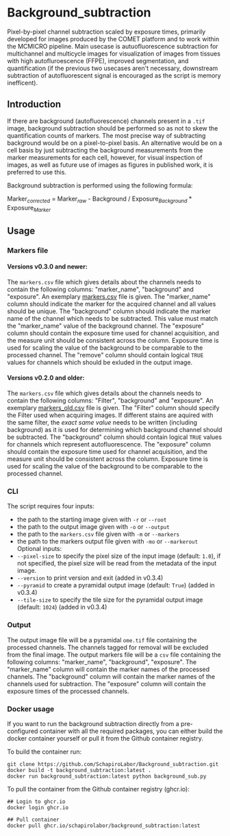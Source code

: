 # Background_subtraction

Pixel-by-pixel channel subtraction scaled by exposure times, primarily developed for images produced by the COMET platform and to work within the MCMICRO pipeline. Main usecase is autuofluorescence subtraction for multichannel and multicycle images for visualization of images from tissues with high autofluroescence (FFPE), improved segmentation, and quantification (if the previous two usecases aren't necessary, downstream subtraction of autofluorescent signal is encouraged as the script is memory inefficent).

## Introduction

If there are background (autofluorescence) channels present in a `.tif` image, background subtraction should be performed so as not to skew the quantification counts of markers. The most precise way of subtracting background would be on a pixel-to-pixel basis. An alternative would be on a cell basis by just subtracting the background measurements from the marker measurements for each cell, however, for visual inspection of images, as well as future use of images as figures in published work, it is preferred to use this.

Background subtraction is performed using the following formula:

Marker<sub>*corrected*</sub> = Marker<sub>*raw*</sub> - Background / Exposure<sub>*Background*</sub> * Exposure<sub>*Marker*</sub>


## Usage 

### Markers file

#### Versions v0.3.0 and newer:
The `markers.csv` file which gives details about the channels needs to contain the following columns: "marker_name", "background" and "exposure". An exemplary [markers.csv](https://github.com/SchapiroLabor/Background_subtraction/blob/main/example/markers.csv) file is given. The "marker_name" column should indicate the marker for the acquired channel and all values should be unique. The "background" column should indicate the marker name of the channel which needs to be subtracted. This value must match the "marker_name" value of the background channel. The "exposure" column should contain the exposure time used for channel acquisition, and the measure unit should be consistent across the column. Exposure time is used for scaling the value of the background to be comparable to the processed channel. The "remove" column should contain logical `TRUE` values for channels which should be exluded in the output image.


#### Versions v0.2.0 and older:
The `markers.csv` file which gives details about the channels needs to contain the following columns: "Filter", "background" and "exposure". An exemplary [markers_old.csv](https://github.com/SchapiroLabor/Background_subtraction/files/9549686/markers.csv) file is given. The "Filter" column should specify the Filter used when acquiring images. If different stains are aquired with the same filter, the *exact same value* needs to be written (including background) as it is used for determining which background channel should be subtracted. The "background" column should contain logical `TRUE` values for channels which represent autofluorescence. The "exposure" column should contain the exposure time used for channel acquisition, and the measure unit should be consistent across the column. Exposure time is used for scaling the value of the background to be comparable to the processed channel.


### CLI

The script requires four inputs: 
* the path to the starting image given with `-r` or `--root`
* the path to the output image given with `-o` or `--output`
* the path to the `markers.csv` file given with `-m` or `--markers`
* the path to the markers output file given with `-mo` or `--markerout`
Optional inputs:
* `--pixel-size` to specify the pixel size of the input image (default: `1.0`), if not specified, the pixel size will be read from the metadata of the input image.
* `--version` to print version and exit (added in v0.3.4)
* `--pyramid` to create a pyramidal output image (default: `True`) (added in v0.3.4)
* `--tile-size` to specify the tile size for the pyramidal output image (default: `1024`) (added in v0.3.4)


### Output

The output image file will be a pyramidal `ome.tif` file containing the processed channels. The channels tagged for removal will be excluded from the final image.
The output markers file will be a `csv` file containing the following columns: "marker_name", "background", "exposure". The "marker_name" column will contain the marker names of the processed channels. The "background" column will contain the marker names of the channels used for subtraction. The "exposure" column will contain the exposure times of the processed channels. 

### Docker usage

If you want to run the background subtraction directly from a pre-configured container with all the required packages, you can either build the docker container yourself or pull it from the Github container registry.

To build the container run:

```
git clone https://github.com/SchapiroLabor/Background_subtraction.git
docker build -t background_subtraction:latest .
docker run background_subtraction:latest python background_sub.py
```

To pull the container from the Github container registry (ghcr.io):

```
## Login to ghcr.io
docker login ghcr.io

## Pull container
docker pull ghcr.io/schapirolabor/background_subtraction:latest
```

